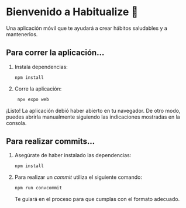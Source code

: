 # Bienvenido a Habitualize 👋

Una aplicación móvil que te ayudará a crear hábitos saludables y a mantenerlos.

## Para correr la aplicación...

1. Instala dependencias:

   ```bash
   npm install
   ```

2. Corre la aplicación:

   ```bash
    npx expo web
   ```

¡Listo! La aplicación debió haber abierto en tu navegador. De otro modo, puedes abrirla manualmente siguiendo las indicaciones mostradas en la consola.

## Para realizar commits...

1. Asegúrate de haber instalado las dependencias:

   ```bash
   npm install
   ```

2. Para realizar un _commit_ utiliza el siguiente comando:

   ```bash
   npm run convcommit
   ```
   Te guiará en el proceso para que cumplas con el formato adecuado.